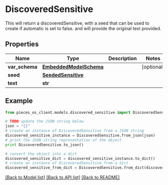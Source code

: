 # DiscoveredSensitive

This will return a discoveredSensitive, with a seed that can be used to create if automatic is set to false. and will provide the original text provided.

## Properties
Name | Type | Description | Notes
------------ | ------------- | ------------- | -------------
**var_schema** | [**EmbeddedModelSchema**](EmbeddedModelSchema.md) |  | [optional] 
**seed** | [**SeededSensitive**](SeededSensitive.md) |  | 
**text** | **str** |  | 

## Example

```python
from pieces_os_client.models.discovered_sensitive import DiscoveredSensitive

# TODO update the JSON string below
json = "{}"
# create an instance of DiscoveredSensitive from a JSON string
discovered_sensitive_instance = DiscoveredSensitive.from_json(json)
# print the JSON string representation of the object
print DiscoveredSensitive.to_json()

# convert the object into a dict
discovered_sensitive_dict = discovered_sensitive_instance.to_dict()
# create an instance of DiscoveredSensitive from a dict
discovered_sensitive_from_dict = DiscoveredSensitive.from_dict(discovered_sensitive_dict)
```
[[Back to Model list]](../README.md#documentation-for-models) [[Back to API list]](../README.md#documentation-for-api-endpoints) [[Back to README]](../README.md)


